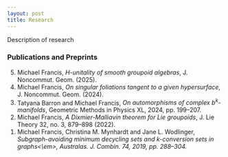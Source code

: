 ```yaml
---
layout: post
title: Research
---
```

<p style="text-align: left">
Description of research
</p>

### Publications and Preprints

<ol reversed>
  <li>Michael Francis, <em>H-unitality of smooth groupoid algebras</em>, J. Noncommut. Geom. (2025).</li>  
  <li>Michael Francis, <em>On singular foliations tangent to a given hypersurface</em>, J. Noncommut. Geom. (2024).</li>
  <li>Tatyana Barron and Michael Francis, <em>On automorphisms of complex b<sup>k</sup>-manifolds</em>, Geometric Methods in Physics XL, 2024, pp. 199–207.</li>
  <li>Michael Francis, <em>A Dixmier-Malliavin theorem for Lie groupoids</em>, J. Lie Theory 32, no. 3, 879–898 (2022).</li>
  <li>Michael Francis, Christina M. Mynhardt and Jane L. Wodlinger, <em>Subgraph-avoiding minimum decycling sets and k-conversion sets in graphs<\em>, Australas. J. Combin. 74, 2019, pp. 288–304.</li>
</ol>



<!--
### Projects

<ol reversed>
  <li>item
</ol>
-->
